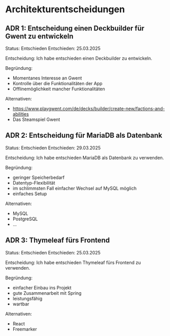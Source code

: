 # Architekturentscheidungen

## ADR 1: Entscheidung einen Deckbuilder für Gwent zu entwickeln

Status: Entschieden
Entschieden: 25.03.2025

Entscheidung: Ich habe entschieden einen Deckbuilder zu entwickeln.

Begründung:

- Momentanes Interesse an Gwent
- Kontrolle über die Funktionalitäten der App
- Offlinemöglichkeit mancher Funktionalitäten


Alternativen:
- https://www.playgwent.com/de/decks/builder/create-new/factions-and-abilities
- Das Steamspiel Gwent


## ADR 2: Entscheidung für MariaDB als Datenbank

Status: Entschieden
Entschieden: 29.03.2025

Entscheidung: Ich habe entschieden MariaDB als Datenbank zu verwenden.

Begründung:

- geringer Speicherbedarf
- Datentyp-Flexibilität
- im schlimmsten Fall einfacher Wechsel auf MySQL möglich
- einfaches Setup

Alternativen:

- MySQL
- PostgreSQL
- ...

## ADR 3: Thymeleaf fürs Frontend

Status: Entschieden
Entschieden: 25.03.2025

Entscheidung: Ich habe entschieden Thymeleaf fürs Frontend zu verwenden.

Begründung:

- einfacher Einbau ins Projekt
- gute Zusammenarbeit mit Spring
- leistungsfähig
- wartbar


Alternativen:

- React
- Freemarker